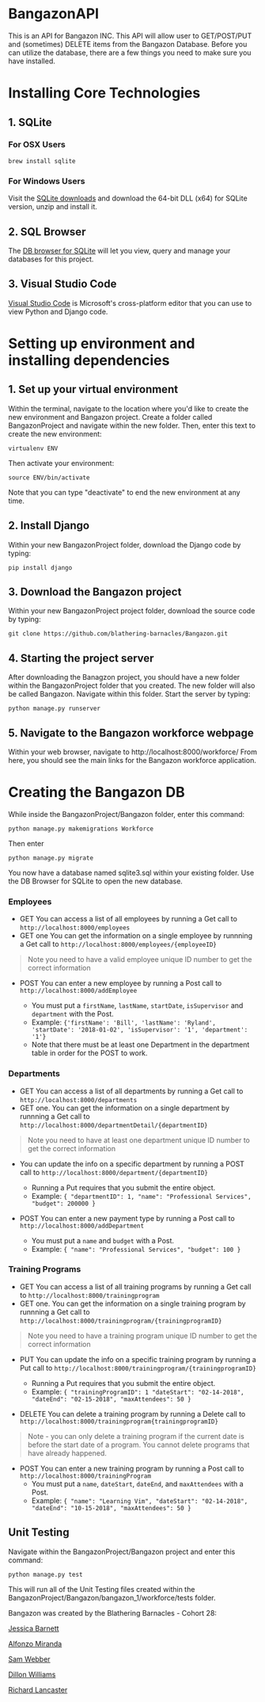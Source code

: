 # BangazonAPI

This is an API for Bangazon INC. This API will allow user to GET/POST/PUT and (sometimes) DELETE items from the Bangazon Database. Before you can utilize the database, there are a few things you need to make sure you have installed.

# Installing Core Technologies

## 1. SQLite

### For OSX Users

```
brew install sqlite
```

### For Windows Users

Visit the [SQLite downloads](https://www.sqlite.org/download.html) and download the 64-bit DLL (x64) for SQLite version, unzip and install it.

## 2. SQL Browser

The [DB browser for SQLite](http://sqlitebrowser.org/) will let you view, query and manage your databases for this project.

## 3. Visual Studio Code

[Visual Studio Code](https://code.visualstudio.com/download) is Microsoft's cross-platform editor that you can use to view Python and Django code.

# Setting up environment and installing dependencies

## 1. Set up your virtual environment

Within the terminal, navigate to the location where you'd like to create the new environment and Bangazon project. Create a folder called BangazonProject and navigate within the new folder. Then, enter this text to create the new environment:
```
virtualenv ENV
```
Then activate your environment:
```
source ENV/bin/activate
```
Note that you can type "deactivate" to end the new environment at any time.

## 2. Install Django

Within your new BangazonProject folder, download the Django code by typing:
```
pip install django
```

## 3. Download the Bangazon project

Within your new BangazonProject project folder, download the source code by typing:
```
git clone https://github.com/blathering-barnacles/Bangazon.git
```

## 4. Starting the project server

After downloading the Banagzon project, you should have a new folder within the BangazonProject folder that you created. The new folder will also be called Bangazon.  Navigate within this folder.  Start the server by typing:
```
python manage.py runserver
```

## 5. Navigate to the Bangazon workforce webpage

Within your web browser, navigate to http://localhost:8000/workforce/  From here, you should see the main links for the Bangazon workforce application.


# Creating the Bangazon DB

While inside the BangazonProject/Bangazon folder, enter this command:
```
python manage.py makemigrations Workforce
```
Then enter
```
python manage.py migrate
```
You now have a database named sqlite3.sql within your existing folder.  Use the DB Browser for SQLite to open the new database.

### Employees

* GET You can access a list of all employees by running a Get call to `http://localhost:8000/employees`
* GET one You can get the information on a single employee by runnning a Get call to `http://localhost:8000/employees/{employeeID}`
>Note you need to have a valid employee unique ID number to get the correct information

* POST You can enter a new employee by running a Post call to `http://localhost:8000/addEmployee`

    * You must put a `firstName`, `lastName`, `startDate`, `isSupervisor` and `department` with the Post.
    * Example: `{'firstName': 'Bill', 'lastName': 'Ryland', 'startDate': '2018-01-02', 'isSupervisor': '1', 'department': '1'}`
    * Note that there must be at least one Department in the department table in order for the POST to work.

### Departments

* GET You can access a list of all departments by running a Get call to `http://localhost:8000/departments`
* GET one. You can get the information on a single department by runnning a Get call to `http://localhost:8000/departmentDetail/{departmentID}`
>Note you need to have at least one department unique ID number to get the correct information

* You can update the info on a specific department by running a POST call to `http://localhost:8000/department/{departmentID}`
    * Running a Put requires that you submit the entire object.
    * Example: `{ "departmentID": 1, "name": "Professional Services", "budget": 200000 }`

* POST You can enter a new payment type by running a Post call to `http://localhost:8000/addDepartment`
    * You must put a `name` and `budget` with a Post.
    * Example: `{ "name": "Professional Services", "budget": 100 }`

### Training Programs

* GET You can access a list of all training programs by running a Get call to `http://localhost:8000/trainingprogram`
* GET one. You can get the information on a single training program by runnning a Get call to `http://localhost:8000/trainingprogram/{trainingprogramID}`
>Note you need to have a training program unique ID number to get the correct information

* PUT You can update the info on a specific training program by running a Put call to `http://localhost:8000/trainingprogram/{trainingprogramID}`
    * Running a Put requires that you submit the entire object.
    * Example: `{ "trainingProgramID": 1 "dateStart": "02-14-2018", "dateEnd": "02-15-2018", "maxAttendees": 50 }`

* DELETE You can delete a training program by running a Delete call to `http://localhost:8000/trainingprogram{trainingprogramID}`
>Note - you can only delete a training program if the current date is before the start date of a program. You cannot delete programs that have already happened.

* POST You can enter a new training program by running a Post call to `http://localhost:8000/trainingProgram`
    * You must put a `name`, `dateStart`, `dateEnd`, and `maxAttendees` with a Post.
    * Example: `{ "name": "Learning Vim", "dateStart": "02-14-2018", "dateEnd": "10-15-2018", "maxAttendees": 50 }`

## Unit Testing

Navigate within the BangazonProject/Bangazon project and enter this command:
```
python manage.py test
```

This will run all of the Unit Testing files created within the BangazonProject/Bangazon/bangazon_1/workforce/tests folder.



Bangazon was created by the Blathering Barnacles - Cohort 28:

[Jessica Barnett](https://github.com/jessicabarnett8219)

[Alfonzo Miranda](https://github.com/Kazathur92)

[Sam Webber](https://github.com/buffard)

[Dillon Williams](https://github.com/CosignMyCodesign)

[Richard Lancaster](https://github.com/rjlancaster)